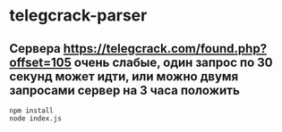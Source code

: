 # telegcrack-parser
## Сервера https://telegcrack.com/found.php?offset=105 очень слабые, один запрос по 30 секунд может идти, или можно двумя запросами сервер на 3 часа положить  
```
npm install
node index.js
```
